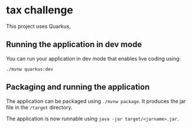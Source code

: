 # tax challenge

This project uses Quarkus, 

## Running the application in dev mode

You can run your application in dev mode that enables live coding using:
```
./mvnw quarkus:dev
```

## Packaging and running the application

The application can be packaged using `./mvnw package`.
It produces the jar file in the `/target` directory.

The application is now runnable using `java -jar target/<jarname>.jar`.
